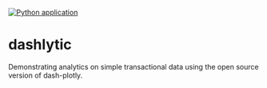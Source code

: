 [![Python application](https://github.com/bfc782/dashlytic/actions/workflows/run_tests.yml/badge.svg?branch=develop)](https://github.com/bfc782/dashlytic/actions/workflows/run_tests.yml)

# dashlytic
Demonstrating analytics on simple transactional data using the open source version of dash-plotly.
